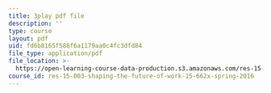 ```yaml
---
title: 3play pdf file
description: ''
type: course
layout: pdf
uid: fd6b8165f588f6a1179aa0c4fc3dfd84
file_type: application/pdf
file_location: >-
  https://open-learning-course-data-production.s3.amazonaws.com/res-15-003-shaping-the-future-of-work-15-662x-spring-2016/fd6b8165f588f6a1179aa0c4fc3dfd84_xDoe1HvHfbM.pdf
course_id: res-15-003-shaping-the-future-of-work-15-662x-spring-2016
---
```

